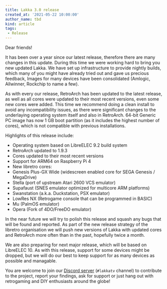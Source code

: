 ```yaml
---
title: Lakka 3.0 release
created_at: '2021-05-22 10:00:00'
author_name: tbd
kind: article
tags:
 - Release
---
```


Dear friends!

It has been over a year since our latest release, therefore there are many changes in this update. During this time we were working hard to bring you new updated Lakka. We have set up infrastructure to provide nightly builds, which many of you might have already tried out and gave us precious feedback, Images for many devices have been consolidated (Amlogic, Allwinner, Rockchip to name a few).

As with every our release, RetroArch has been updated to the latest release, as well as all cores were updated to their most recent versions, even some new cores were added. This time we recommend doing a clean install to avoid any incompatibility issues, as there were significant changes to the underlaying operating system itself and also in RetroArch. 64-bit Generic PC image has now 1 GB boot partition (as it includes the highest number of cores), which is not compatible with previous installations.

Highlights of this release include:

- Operating system based on LibreELEC 9.2 build system
- RetroArch updated to 1.9.3
- Cores updated to their most recent versions
- Support for ARM64 on Raspberry Pi 4
- New libretro cores:
 - Genesis Plus-GX Wide (widescreen enabled core for SEGA Genesis / MegaDrive)
 - Stella (port of upstream Atari 2600 VCS emulator)
 - Supafaust (SNES emulator optimized for multicore ARM platforms)
 - Swanstation (a.k.a. Duckstation, PSX emulator)
 - LowRes NX (Retrogame console that can be programmed in BASIC)
 - Mu (PalmOS emulator)
 - Opera (Fork of 4DO/FreeDO emulator)


In the near future we will try to polish this release and squash any bugs that will be found and reported. As part of the new release strategy of the libretro organisation we will push new versions of Lakka with updated cores and RetroArch more often than in the past, hopefully twice a month.

We are also preparing for next major release, which will be based on LibreELEC 10. As with this release, support for some devices might be dropped, but we will do our best to keep support for as many devices as possible and managable.

You are welcome to join our [Discord server](https://discordapp.com/invite/27Xxm2h) (`#lakkatv` channel) to contribute to the project, report your findings, ask for support or just hang out with retrogaming and DIY enthusiasts around the globe!
